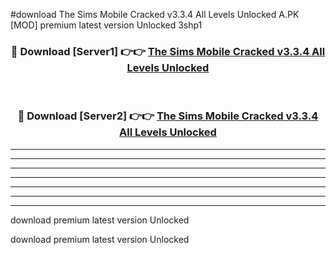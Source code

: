 #download The Sims Mobile Cracked v3.3.4 All Levels Unlocked A.PK [MOD] premium latest version Unlocked 3shp1 



<div align="center">
<h3>🔴 Download [Server1] 👉👉 <a href="https://download1apk.web.app/">The Sims Mobile Cracked v3.3.4 All Levels Unlocked</a></h3><br>

<h3>🔴 Download [Server2] 👉👉 <a href="https://download1apk.web.app/">The Sims Mobile Cracked v3.3.4 All Levels Unlocked</a></h3>
</div>





----------------------------------------------------------

----------------------------------------------------------

----------------------------------------------------------

----------------------------------------------------------

----------------------------------------------------------

----------------------------------------------------------

----------------------------------------------------------

download premium latest version Unlocked

download premium latest version Unlocked
